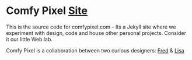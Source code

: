 Comfy Pixel [Site](http://comfypixel.com)
===========================

This is the source code for comfypixel.com - Its a Jekyll site where we experiment with design, code and house other personal projects. Consider it our little Web lab.

Comfy Pixel is a collaboration between two curious designers: [Fred](http://fredmaya.com) & [Lisa](http://lisamaya.com)

